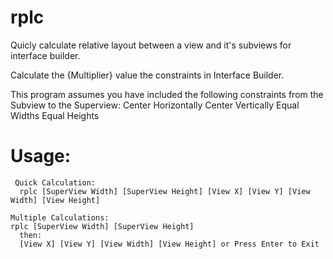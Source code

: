 # rplc
Quicly calculate relative layout between a view and it's subviews for interface builder.


Calculate the {Multiplier} value the constraints in Interface Builder.

This program assumes you have included the following constraints from the Subview to the Superview: 
  Center Horizontally
  Center Vertically
  Equal Widths
  Equal Heights
  
  # Usage: 
     Quick Calculation: 
      rplc [SuperView Width] [SuperView Height] [View X] [View Y] [View Width] [View Height] 
    
    Multiple Calculations: 
    rplc [SuperView Width] [SuperView Height] 
      then:
      [View X] [View Y] [View Width] [View Height] or Press Enter to Exit
